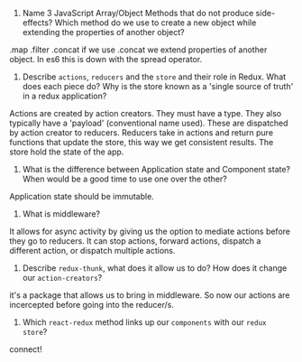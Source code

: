 1.  Name 3 JavaScript Array/Object Methods that do not produce side-effects? Which method do we use to create a new object while extending the properties of another object?

.map
.filter
.concat
if we use .concat we extend properties of another object. In es6 this is down with the spread operator.


1.  Describe `actions`, `reducers` and the `store` and their role in Redux. What does each piece do? Why is the store known as a 'single source of truth' in a redux application?

Actions are created by action creators. They must have a type. They also typically have a 'payload' (conventional name used). These are dispatched by action creator to reducers. Reducers take in actions and return pure functions that update the store, this way we get consistent results. The store hold the state of the app. 

1.  What is the difference between Application state and Component state? When would be a good time to use one over the other?

Application state should be immutable.

1.  What is middleware?

It allows for async activity by giving us the option to mediate actions before they go to reducers. It can stop actions, forward actions, dispatch a different action, or dispatch multiple actions.


1.  Describe `redux-thunk`, what does it allow us to do? How does it change our `action-creators`?

it's a package that allows us to bring in middleware. So now our actions are incercepted before going into the reducer/s.

1.  Which `react-redux` method links up our `components` with our `redux store`?

connect!